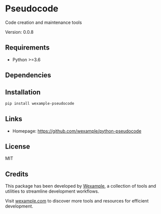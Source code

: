 # Pseudocode

Code creation and maintenance tools

Version: 0.0.8

## Requirements

- Python >=3.6

## Dependencies



## Installation

```bash
pip install wexample-pseudocode
```

## Links

- Homepage: https://github.com/wexample/python-pseudocode

## License

MIT
## Credits

This package has been developed by [Wexample](https://wexample.com), a collection of tools and utilities to streamline development workflows.

Visit [wexample.com](https://wexample.com) to discover more tools and resources for efficient development.